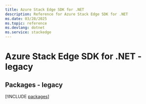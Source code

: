 ```yaml
---
title: Azure Stack Edge SDK for .NET
description: Reference for Azure Stack Edge SDK for .NET
ms.date: 03/28/2025
ms.topic: reference
ms.devlang: dotnet
ms.service: stackedge
---
```

# Azure Stack Edge SDK for .NET - legacy
## Packages - legacy
[!INCLUDE [packages](stack-edge-index.md)]